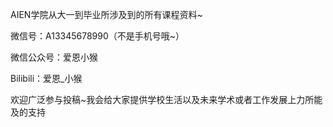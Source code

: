 AIEN学院从大一到毕业所涉及到的所有课程资料~

微信号：A13345678990（不是手机号哦~）

微信公众号：爱恩小猴

Bilibili：爱恩_小猴

欢迎广泛参与投稿~我会给大家提供学校生活以及未来学术或者工作发展上力所能及的支持
